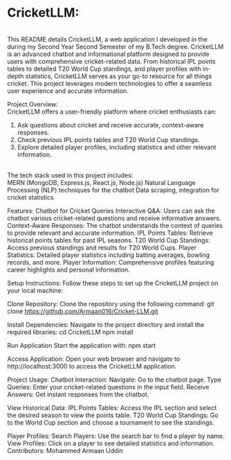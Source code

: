 # CricketLLM: 
<br>
This README details CricketLLM, a web application I developed in the during my Second Year Second Semester of my B.Tech degree.
CricketLLM is an advanced chatbot and informational platform designed to provide users with comprehensive cricket-related data. From historical IPL points tables to detailed T20 World Cup standings, and player profiles with in-depth statistics, CricketLLM serves as your go-to resource for all things cricket. This project leverages modern technologies to offer a seamless user experience and accurate information.

Project Overview:
<br>
CricketLLM offers a user-friendly platform where cricket enthusiasts can:
<br>
1. Ask questions about cricket and receive accurate, context-aware responses.<br>
2. Check previous IPL points tables and T20 World Cup standings.<br>
3. Explore detailed player profiles, including statistics and other relevant information.
<br>
The tech stack used in this project includes:
<br>
MERN (MongoDB, Express.js, React.js, Node.js)
Natural Language Processing (NLP) techniques for the chatbot
Data scraping, integration for cricket statistics

Features:
Chatbot for Cricket Queries
Interactive Q&A: Users can ask the chatbot various cricket-related questions and receive informative answers.
Context-Aware Responses: The chatbot understands the context of queries to provide relevant and accurate information.
IPL Points Tables: Retrieve historical points tables for past IPL seasons.
T20 World Cup Standings: Access previous standings and results for T20 World Cups.
Player Statistics: Detailed player statistics including batting averages, bowling records, and more.
Player Information: Comprehensive profiles featuring career highlights and personal information.

Setup Instructions:
Follow these steps to set up the CricketLLM project on your local machine:

Clone Repository:
Clone the repository using the following command: git clone https://github.com/Armaan016/Cricket-LLM.git

Install Dependencies:
Navigate to the project directory and install the required libraries: 
cd CricketLLM
npm install

Run Application
Start the application with: npm start

Access Application:
Open your web browser and navigate to http://localhost:3000 to access the CricketLLM application.

Project Usage:
Chatbot Interaction:
Navigate: Go to the chatbot page.
Type Queries: Enter your cricket-related questions in the input field.
Receive Answers: Get instant responses from the chatbot.

View Historical Data:
IPL Points Tables: Access the IPL section and select the desired season to view the points table.
T20 World Cup Standings: Go to the World Cup section and choose a tournament to see the standings.

Player Profiles:
Search Players: Use the search bar to find a player by name.
View Profiles: Click on a player to see detailed statistics and information.
Contributors: Mohammed Armaan Uddin  
